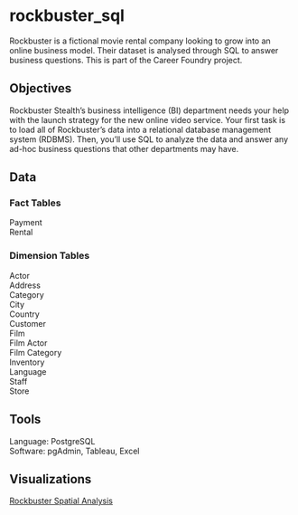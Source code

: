 # rockbuster_sql
Rockbuster is a fictional movie rental company looking to grow into an online business model. Their dataset is analysed through SQL to answer business questions.
This is part of the Career Foundry project.

## Objectives
Rockbuster Stealth’s business intelligence (BI) department needs your help with the launch strategy for the new online video service. 
Your first task is to load all of Rockbuster’s data into a relational database management system (RDBMS). Then, you’ll use SQL to analyze the data and answer any
ad-hoc business questions that other departments may have.

## Data
### Fact Tables
Payment <br>
Rental
### Dimension Tables
Actor <br>
Address <br>
Category <br>
City <br>
Country <br>
Customer <br>
Film <br>
Film Actor <br>
Film Category <br>
Inventory <br>
Language <br>
Staff <br>
Store

## Tools
Language: PostgreSQL <br>
Software: pgAdmin, Tableau, Excel

## Visualizations
<a href="https://public.tableau.com/views/Rockbusterspatialanalysis/Sheet1?:language=en-GB&:display_count=n&:origin=viz_share_link" rel="nofollow">Rockbuster Spatial Analysis</a> 
